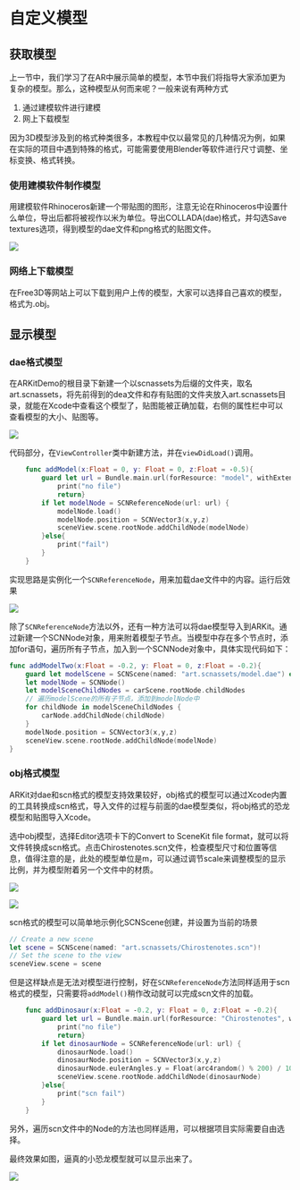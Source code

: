 # 自定义模型

## 获取模型

上一节中，我们学习了在AR中展示简单的模型，本节中我们将指导大家添加更为复杂的模型。那么，这种模型从何而来呢？一般来说有两种方式

1. 通过建模软件进行建模
2. 网上下载模型

因为3D模型涉及到的格式种类很多，本教程中仅以最常见的几种情况为例，如果在实际的项目中遇到特殊的格式，可能需要使用Blender等软件进行尺寸调整、坐标变换、格式转换。

### 使用建模软件制作模型

用建模软件Rhinoceros新建一个带贴图的图形，注意无论在Rhinoceros中设置什么单位，导出后都将被视作以米为单位。导出COLLADA\(dae\)格式，并勾选Save textures选项，得到模型的dae文件和png格式的贴图文件。

![](.gitbook/assets/image%20%283%29.png)

### 网络上下载模型

在Free3D等网站上可以下载到用户上传的模型，大家可以选择自己喜欢的模型，格式为.obj。

## 显示模型

### dae格式模型

在ARKitDemo的根目录下新建一个以scnassets为后缀的文件夹，取名art.scnassets，将先前得到的dea文件和存有贴图的文件夹放入art.scnassets目录，就能在Xcode中查看这个模型了，贴图能被正确加载，右侧的属性栏中可以查看模型的大小、贴图等。

![](.gitbook/assets/image%20%286%29.png)

代码部分，在`ViewController`类中新建方法，并在`viewDidLoad()`调用。

```swift
    func addModel(x:Float = 0, y: Float = 0, z:Float = -0.5){
        guard let url = Bundle.main.url(forResource: "model", withExtension: "dae", subdirectory: "art.scnassets") else {
            print("no file")
            return}
        if let modelNode = SCNReferenceNode(url: url) {
            modelNode.load()
            modelNode.position = SCNVector3(x,y,z)
            sceneView.scene.rootNode.addChildNode(modelNode)
        }else{
            print("fail")
        }
    }
```

实现思路是实例化一个`SCNReferenceNode`，用来加载dae文件中的内容。运行后效果

![](.gitbook/assets/image%20%282%29.png)

除了`SCNReferenceNode`方法以外，还有一种方法可以将dae模型导入到ARKit。通过新建一个SCNNode对象，用来附着模型子节点。当模型中存在多个节点时，添加for语句，遍历所有子节点，加入到一个SCNNode对象中，具体实现代码如下：

```swift
func addModelTwo(x:Float = -0.2, y: Float = 0, z:Float = -0.2){
    guard let modelScene = SCNScene(named: "art.scnassets/model.dae") else {return}
    let modelNode = SCNNode()
    let modelSceneChildNodes = carScene.rootNode.childNodes
    // 遍历modelScene的所有子节点，添加到modelNode中
    for childNode in modelSceneChildNodes {
        carNode.addChildNode(childNode)
    }
    modelNode.position = SCNVector3(x,y,z)
    sceneView.scene.rootNode.addChildNode(modelNode)
}
```

### obj格式模型

ARKit对dae和scn格式的模型支持效果较好，obj格式的模型可以通过Xcode内置的工具转换成scn格式，导入文件的过程与前面的dae模型类似，将obj格式的恐龙模型和贴图导入Xcode。

选中obj模型，选择Editor选项卡下的Convert to SceneKit file format，就可以将文件转换成scn格式。点击Chirostenotes.scn文件，检查模型尺寸和位置等信息，值得注意的是，此处的模型单位是m，可以通过调节scale来调整模型的显示比例，并为模型附着另一个文件中的材质。

![](.gitbook/assets/20.png)

![](.gitbook/assets/21.png)

scn格式的模型可以简单地示例化SCNScene创建，并设置为当前的场景

```swift
// Create a new scene
let scene = SCNScene(named: "art.scnassets/Chirostenotes.scn")!
// Set the scene to the view
sceneView.scene = scene
```

但是这样缺点是无法对模型进行控制，好在`SCNReferenceNode`方法同样适用于scn格式的模型，只需要将`addModel()`稍作改动就可以完成scn文件的加载。

```swift
    func addDinosaur(x:Float = -0.2, y: Float = 0, z:Float = -0.2){
        guard let url = Bundle.main.url(forResource: "Chirostenotes", withExtension: "scn", subdirectory: "art.scnassets") else {
            print("no file")
            return}
        if let dinosaurNode = SCNReferenceNode(url: url) {
            dinosaurNode.load()
            dinosaurNode.position = SCNVector3(x,y,z)
            dinosaurNode.eulerAngles.y = Float(arc4random() % 200) / 100.0 * .pi
            sceneView.scene.rootNode.addChildNode(dinosaurNode)
        }else{
            print("scn fail")
        }
    }
```

另外，遍历scn文件中的Node的方法也同样适用，可以根据项目实际需要自由选择。

最终效果如图，逼真的小恐龙模型就可以显示出来了。

![](.gitbook/assets/22.jpeg)

